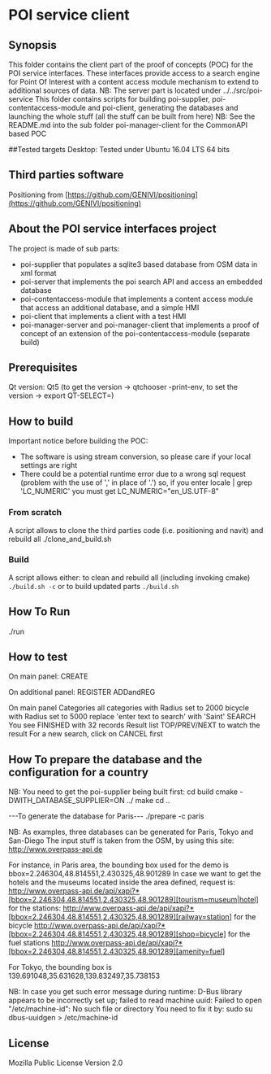 # POI service client

## Synopsis
This folder contains the client part of the proof of concepts (POC) for the POI service interfaces. 
These interfaces provide access to a search engine for Point Of Interest with a content access module mechanism to extend to additional sources of data.
NB: The server part is located under ../../src/poi-service
This folder contains scripts for building poi-supplier, poi-contentaccess-module and poi-client, generating the databases and launching the whole stuff (all the stuff can be built from here)
NB: See the README.md into the sub folder poi-manager-client for the CommonAPI based POC

##Tested targets
Desktop: Tested under Ubuntu 16.04 LTS 64 bits

## Third parties software
Positioning from [https://github.com/GENIVI/positioning](https://github.com/GENIVI/positioning) 

## About the POI service interfaces project
The project is made of sub parts:
- poi-supplier that populates a sqlite3 based database from OSM data in xml format
- poi-server that implements the poi search API and access an embedded database
- poi-contentaccess-module that implements a content access module that access an additional database, and a simple HMI 
- poi-client that implements a client with a test HMI 
- poi-manager-server and poi-manager-client that implements a  proof of concept of an extension of the poi-contentaccess-module (separate build)

## Prerequisites
Qt version:
Qt5 (to get the version -> qtchooser -print-env, to set the version -> export QT-SELECT=<version>)

## How to build
Important notice before building the POC:
- The software is using stream conversion, so please care if your local settings are right
- There could be a potential runtime error due to a wrong sql request (problem with the use of ',' in place of '.')
so, if you enter 
locale | grep 'LC_NUMERIC' 
you must get
LC_NUMERIC="en_US.UTF-8"
### From scratch
A script allows to clone the third parties code (i.e. positioning and navit) and rebuild all
./clone_and_build.sh
### Build

A script allows either:
to clean and rebuild all (including invoking cmake) 
```./build.sh -c```
or to build updated parts
```./build.sh```

## How To Run
./run 

## How to test 

On main panel:
CREATE

On additional panel:
REGISTER
ADDandREG

On main panel
Categories
all categories with Radius set to 2000
bicycle with Radius set to 5000
replace 'enter text to search' with 'Saint'
SEARCH
You see FINISHED with 32 records
Result list
TOP/PREV/NEXT to watch the result
For a new search, click on CANCEL first
 


## How To prepare the database and the configuration for a country
NB: You need to get the poi-supplier being built first:
cd build
cmake -DWITH_DATABASE_SUPPLIER=ON ../
make
cd ..

---To generate the database for Paris---
./prepare -c paris

NB:
As examples, three databases can be generated for Paris, Tokyo and San-Diego
The input stuff is taken from the OSM, by using this site:
http://www.overpass-api.de

For instance, in Paris area, the bounding box used for the demo is
bbox=2.246304,48.814551,2.430325,48.901289
In case we want to get the hotels and the museums located inside the area defined, request is:
http://www.overpass-api.de/api/xapi?*[bbox=2.246304,48.814551,2.430325,48.901289][tourism=museum|hotel]
for the stations:
http://www.overpass-api.de/api/xapi?*[bbox=2.246304,48.814551,2.430325,48.901289][railway=station]
for the bicycle
http://www.overpass-api.de/api/xapi?*[bbox=2.246304,48.814551,2.430325,48.901289][shop=bicycle]
for the fuel stations
http://www.overpass-api.de/api/xapi?*[bbox=2.246304,48.814551,2.430325,48.901289][amenity=fuel]

For Tokyo, the bounding box is 139.691048,35.631628,139.832497,35.738153

NB: In case you get such error message during runtime:
D-Bus library appears to be incorrectly set up; failed to read machine uuid: Failed to open "/etc/machine-id": No such file or directory
You need to fix it by:
sudo su
dbus-uuidgen  > /etc/machine-id

## License

Mozilla Public License Version 2.0


